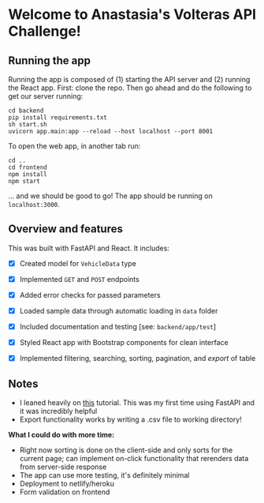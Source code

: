 # Welcome to Anastasia's Volteras API Challenge!

## Running the app

Running the app is composed of (1) starting the API server and (2) running the React app.
First: clone the repo. Then go ahead and do the following to get our server running:

    cd backend
    pip install requirements.txt
    sh start.sh
    uvicorn app.main:app --reload --host localhost --port 8001
    
To open the web app, in another tab run:

    cd ..
    cd frontend
    npm install
    npm start

... and we should be good to go! The app should be running on `localhost:3000`.

## Overview and features

This was built with FastAPI and React. It includes:

 - [X] Created model for `VehicleData` type
 - [X] Implemented `GET` and `POST` endpoints
 - [X] Added error checks for passed parameters
 - [X] Loaded sample data through automatic loading in 	`data` folder
 - [X] Included documentation and testing [see: `backend/app/test`]
 - [X] Styled React app with Bootstrap components for clean interface
 - [X] Implemented filtering, searching, sorting, pagination, and *export* of table


## Notes

 - I leaned heavily on [this](https://christophergs.com/tutorials/ultimate-fastapi-tutorial-pt-1-hello-world/) tutorial. This was my first time using FastAPI and it was incredibly helpful
 - Export functionality works by writing a .csv file to working directory!

**What I could do with more time:**

 - Right now sorting is done on the client-side and only sorts for the current page; can implement on-click functionality that rerenders data from server-side response
 - The app can use more testing, it's definitely minimal
 - Deployment to netlify/heroku
 - Form validation on frontend


